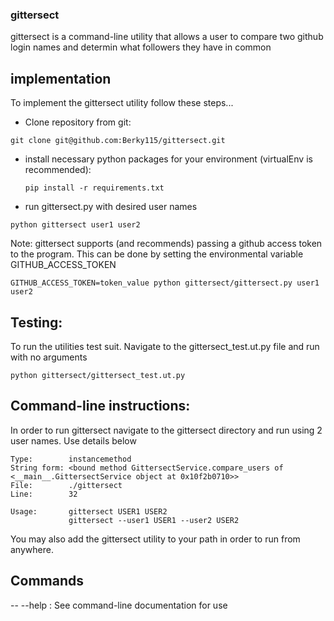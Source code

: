 ### gittersect
gittersect is a command-line utility that allows a user to compare two github login names and determin what followers they have in common

## implementation
To implement the gittersect utility follow these steps...

- Clone repository from git:
```
git clone git@github.com:Berky115/gittersect.git
```

- install necessary python packages for your environment (virtualEnv is recommended):
    ```
    pip install -r requirements.txt 
    ```

- run gittersect.py with desired user names
```
python gittersect user1 user2
```

Note: gittersect supports (and recommends) passing a github access token to the program. This can be done by setting the environmental variable GITHUB_ACCESS_TOKEN

```
GITHUB_ACCESS_TOKEN=token_value python gittersect/gittersect.py user1 user2
```

## Testing:
To run the utilities test suit. Navigate to the gittersect_test.ut.py file and run with no arguments
```
python gittersect/gittersect_test.ut.py   
```



## Command-line instructions:

In order to run gittersect navigate to the gittersect directory and run using 2 user names. Use details below

```
Type:        instancemethod
String form: <bound method GittersectService.compare_users of <__main__.GittersectService object at 0x10f2b0710>>
File:        ./gittersect
Line:        32

Usage:       gittersect USER1 USER2
             gittersect --user1 USER1 --user2 USER2
```

You may also add the gittersect utility to your path in order to run from anywhere.

## Commands
-- --help : See command-line documentation for use